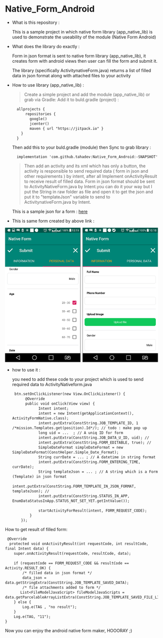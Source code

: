 
# Native_Form_Android

- What is this repository :

   This is a sample project in which native form library (app_native_lib) is used
   to demonstrate the useability of the module (Native Form Android)

- What does the library do exactly :

   Form in json format is sent to native form library (app_native_lib), it creates
   form with android views then user can fill the form and submit it.

   The library (specifically ActivitynativeForm.java) returns a list of filled data in json format along with attached files to your activity

- How to use library (app_native_lib) :



    > Create a simple project and add the module (app_native_lib)  or   grab via Gradle:
     Add it to buld.gradle (project) :
     
        allprojects {
            repositories {
              google()
              jcenter()
              maven { url "https://jitpack.io" }
          }
        }
       
     Then add this to your buld.gradle (module) then Sync to grab library :

        implementation 'com.github.tahadev:Native_Form_Android:-SNAPSHOT'

    > Then add an activity and its xml which has only a button, the
      activity is responsible to send required data ( form in json and other requirements )
      by intent, after all Implement onActivityResult to receive result of filled data.
    > Form in json format should be sent to ActivityNativeForm.java by Intent.you can do 
      it your way but I put the String in raw folder as file and open it to get the json
      and put it to "templateJson" variable to send to ActivitynativeForm.java by Intent.

     This is a sample json for a form : 
     [here](https://github.com/logiico/Native_Form_Android/blob/master/app/src/main/res/raw/form.json)

  
- This is same form created by above link :
 
 
<img src="https://github.com/logiico/Native_Form_Android/blob/master/image_2019_7_2-10_20_32_669_bi6.png" />


- how to use it :

  you need to add these code to your project which is used to send required data to ActivityNativeform.java 


       btn.setOnClickListener(new View.OnClickListener() {
            @Override
            public void onClick(View view) {
                  Intent intent;
                  intent = new Intent(getApplicationContext(), ActivityFormNative.class);
                  intent.putExtra(ConstString.JOB_TEMPLATE_ID, 1 /*mission.Templates.get(position).Id*/); // todo : make pop up
                  long uid = ...  ; // A uniq ID for form
                  intent.putExtra(ConstString.JOB_DATA_U_ID, uid); //
                  intent.putExtra(ConstString.FORM_EDITABLE, true); //
                  SimpleDateFormat simpleDateFormat = new SimpleDateFormat(ConstHelper.Simple_Date_Format);
                  String currDate = ... ; // A datetime in string format
                  intent.putExtra(ConstString.FORM_ENTERING_TIME, currDate); 
                  String templateJson = ... ; // A string which is a Form (Template) in json format
                  intent.putExtra(ConstString.FORM_TEMPLATE_IN_JSON_FORMAT, templateJson); //
                  intent.putExtra(ConstString.STATUS_IN_APP, EnumDataStatusInApp.STATUS_NOT_SET_YET.getIntValue()); 
                  
                  startActivityForResult(intent, FORM_REQUEST_CODE);
              }
          });

How to get result of filled form: 
 
     @Override
      protected void onActivityResult(int requestCode, int resultCode, final Intent data) {
        super.onActivityResult(requestCode, resultCode, data);
       
        if (requestCode == FORM_REQUEST_CODE && resultCode == Activity.RESULT_OK) {
            /* filled data in json format */
            data_json = data.getStringExtra(ConstString.JOB_TEMPLATE_SAVED_DATA);
            /* file attachments added to form */
           List<FileModelJavaScript> fileModelJavaScripts = data.getParcelableArrayListExtra(ConstString.JOB_TEMPLATE_SAVED_FILE_LIST);
        } else {
            Log.e(TAG , "no result");
        }
        Log.e(TAG, "11");
    }


Now you can enjoy the android native form maker, HOOORAY ;)
    
   
